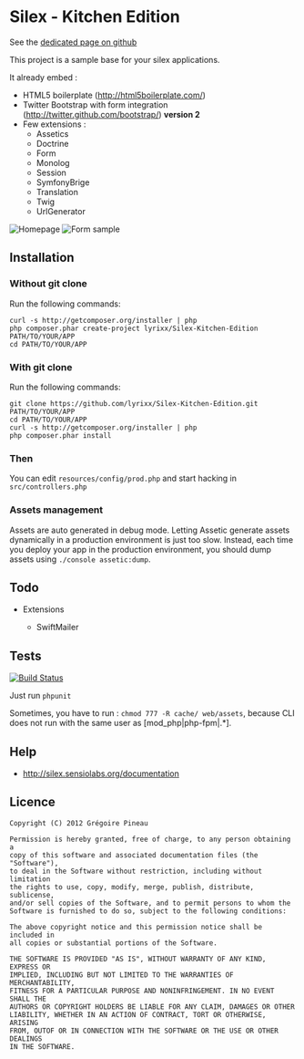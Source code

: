 Silex - Kitchen Edition
=======================

See the [dedicated page on github](http://lyrixx.github.com/Silex-Kitchen-Edition/)

This project is a sample base for your silex applications.

It already embed :

* HTML5 boilerplate (http://html5boilerplate.com/)
* Twitter Bootstrap with form integration (http://twitter.github.com/bootstrap/) **version 2**
* Few extensions :
    * Assetics
    * Doctrine
    * Form
    * Monolog
    * Session
    * SymfonyBrige
    * Translation
    * Twig
    * UrlGenerator

![Homepage](https://raw.github.com/lyrixx/Silex-Kitchen-Edition/master/resources/assets/img/hp.jpg)
![Form sample](https://raw.github.com/lyrixx/Silex-Kitchen-Edition/master/resources/assets/img/form.jpg)

Installation
------------

### Without git clone

Run the following commands:

    curl -s http://getcomposer.org/installer | php
    php composer.phar create-project lyrixx/Silex-Kitchen-Edition PATH/TO/YOUR/APP
    cd PATH/TO/YOUR/APP

### With git clone

Run the following commands:

    git clone https://github.com/lyrixx/Silex-Kitchen-Edition.git PATH/TO/YOUR/APP
    cd PATH/TO/YOUR/APP
    curl -s http://getcomposer.org/installer | php
    php composer.phar install

### Then

You can edit `resources/config/prod.php` and start hacking in `src/controllers.php`

### Assets management

Assets are auto generated in debug mode. Letting Assetic generate assets dynamically
in a production environment is just too slow. Instead, each time you deploy your app
in the production environment, you should dump assets using `./console assetic:dump`.

Todo
----

* Extensions

    * SwiftMailer

Tests
-----

[![Build Status](https://secure.travis-ci.org/lyrixx/Silex-Kitchen-Edition.png?branch=master)](http://travis-ci.org/lyrixx/Silex-Kitchen-Edition)

Just run `phpunit`

Sometimes, you have to run : `chmod 777 -R cache/ web/assets`,
because CLI does not run with the same user as  [mod_php|php-fpm|.*].

Help
----

* http://silex.sensiolabs.org/documentation

Licence
-------

    Copyright (C) 2012 Grégoire Pineau

    Permission is hereby granted, free of charge, to any person obtaining a
    copy of this software and associated documentation files (the "Software"),
    to deal in the Software without restriction, including without limitation
    the rights to use, copy, modify, merge, publish, distribute, sublicense,
    and/or sell copies of the Software, and to permit persons to whom the
    Software is furnished to do so, subject to the following conditions:

    The above copyright notice and this permission notice shall be included in
    all copies or substantial portions of the Software.

    THE SOFTWARE IS PROVIDED "AS IS", WITHOUT WARRANTY OF ANY KIND, EXPRESS OR
    IMPLIED, INCLUDING BUT NOT LIMITED TO THE WARRANTIES OF MERCHANTABILITY,
    FITNESS FOR A PARTICULAR PURPOSE AND NONINFRINGEMENT. IN NO EVENT SHALL THE
    AUTHORS OR COPYRIGHT HOLDERS BE LIABLE FOR ANY CLAIM, DAMAGES OR OTHER
    LIABILITY, WHETHER IN AN ACTION OF CONTRACT, TORT OR OTHERWISE, ARISING
    FROM, OUTOF OR IN CONNECTION WITH THE SOFTWARE OR THE USE OR OTHER DEALINGS
    IN THE SOFTWARE.
